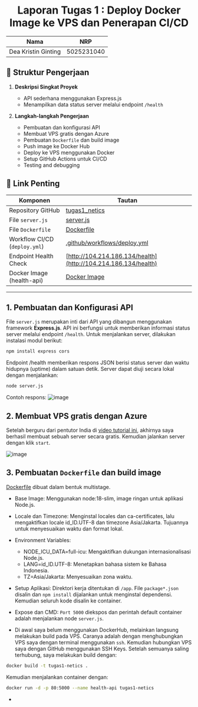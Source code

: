 <div align="center">
  
# Laporan Tugas 1 : Deploy Docker Image ke VPS dan Penerapan CI/CD
| Nama              | NRP         |
|-------------------|-------------|
| Dea Kristin Ginting | 5025231040 |
</div>

## 📂 Struktur Pengerjaan

1. **Deskripsi Singkat Proyek**
   - API sederhana menggunakan Express.js
   - Menampilkan data status server melalui endpoint `/health`

2. **Langkah-langkah Pengerjaan**
   - Pembuatan dan konfigurasi API
   - Membuat VPS gratis dengan Azure 
   - Pembuatan `Dockerfile` dan build image
   - Push image ke Docker Hub
   - Deploy ke VPS menggunakan Docker
   - Setup GitHub Actions untuk CI/CD
   - Testing and debugging

## 🔗 Link Penting

| Komponen                     | Tautan                                                                 |
|-----------------------------|------------------------------------------------------------------------|
| Repository GitHub           | [tugas1_netics](https://github.com/oceanite/tugas1_netics)           |
| File `server.js`            | [server.js](https://github.com/oceanite/tugas1_netics/blob/main/server.js) |
| File `Dockerfile`           | [Dockerfile](https://github.com/oceanite/tugas1_netics/blob/main/dockerfile) |
| Workflow CI/CD (`deploy.yml`) | [.github/workflows/deploy.yml](https://github.com/oceanite/tugas1_netics/blob/main/.github/workflows/deploy.yml) |
| Endpoint Health Check       | [http://104.214.186.134/health](http://104.214.186.134/health)         |
| Docker Image (health-api)   | [Docker Image](https://hub.docker.com/repository/docker/daeginting/health-api) |

---

## 1. Pembuatan dan Konfigurasi API
  File `server.js` merupakan inti dari API yang dibangun menggunakan framework **Express.js**. API ini berfungsi untuk memberikan informasi status server melalui endpoint `/health`.
Untuk menjalankan server, dilakukan instalasi modul berikut:

```bash
npm install express cors
```

  Endpoint /health memberikan respons JSON berisi status server dan waktu hidupnya (uptime) dalam satuan detik. Server dapat diuji secara lokal dengan menjalankan:

```bash
node server.js
```

  Contoh respons:
![image](https://github.com/user-attachments/assets/e979d4b4-ce0e-4f88-a3c9-73f904cf7471)

## 2. Membuat VPS gratis dengan Azure 
Setelah berguru dari pentutor India di [video tutorial ini](https://youtu.be/4xGPfVfJ4iM?si=UcIOqxK4-3mNaSCc), akhirnya saya berhasil membuat sebuah server secara gratis. Kemudian jalankan server dengan klik `start`.

![image](https://github.com/user-attachments/assets/0180a2c2-df7e-427b-aa24-50b84b08b1e1)


## 3. Pembuatan `Dockerfile` dan build image
[Dockerfile](https://github.com/oceanite/tugas1_netics/blob/main/dockerfile) dibuat dalam bentuk multistage.

- Base Image:
Menggunakan node:18-slim, image ringan untuk aplikasi Node.js.

- Locale dan Timezone:
Menginstal locales dan ca-certificates, lalu mengaktifkan locale id_ID.UTF-8 dan timezone Asia/Jakarta. Tujuannya untuk menyesuaikan waktu dan format lokal.

- Environment Variables:
  - NODE_ICU_DATA=full-icu: Mengaktifkan dukungan internasionalisasi Node.js.
  - LANG=id_ID.UTF-8: Menetapkan bahasa sistem ke Bahasa Indonesia.
  - TZ=Asia/Jakarta: Menyesuaikan zona waktu.

- Setup Aplikasi:
Direktori kerja ditentukan di `/app`. File `package*.json` disalin dan `npm install` dijalankan untuk menginstal dependensi. Kemudian seluruh kode disalin ke container.

- Expose dan CMD:
`Port 5000` diekspos dan perintah default container adalah menjalankan node `server.js`.

- Di awal saya belum menggunakan DockerHub, melainkan langsung melakukan build pada VPS. Caranya adalah dengan menghubungkan VPS saya dengan terminal menggunakan `ssh`. Kemudian hubungkan VPS saya dengan GitHub menggunakan SSH Keys. Setelah semuanya saling terhubung, saya melakukan build dengan:

```bash
docker build -t tugas1-netics .
```

Kemudian menjalankan container dengan:

```bash
docker run -d -p 80:5000 --name health-api tugas1-netics
```

- 
